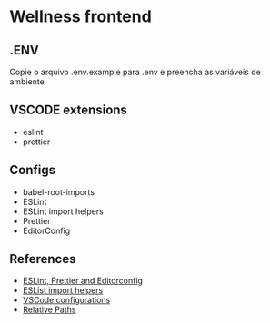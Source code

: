 # Wellness frontend

## .ENV

Copie o arquivo .env.example para .env e preencha as variáveis de ambiente

## VSCODE extensions

- eslint
- prettier

## Configs

- babel-root-imports
- ESLint
- ESLint import helpers
- Prettier
- EditorConfig

## References

- [ESLint, Prettier and Editorconfig](https://www.youtube.com/watch?v=TI4v4Y8yRjw)
- [ESList import helpers](https://www.youtube.com/watch?v=0Y-x9PZDvQU&t=546s)
- [VSCode configurations](https://www.youtube.com/watch?v=c7P03kkrEG8)
- [Relative Paths](https://www.youtube.com/watch?v=lAV1-19hHqw)
